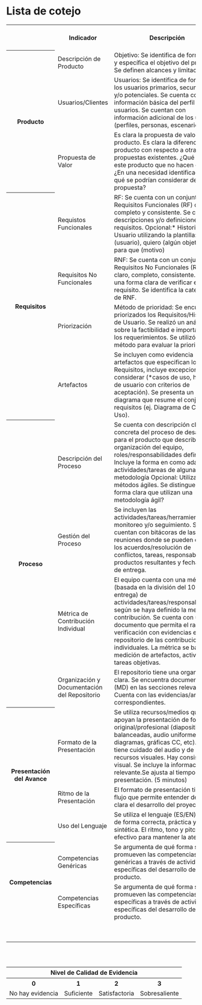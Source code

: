
<h1>Lista de cotejo</h1>
<table align="center">  
 <tbody><tr>
  <th></th>
  <th>Indicador</th>
  <th>Descripción</th>
  <th>URL de evidencia</th>
   <th>Rúbrica. Nivlel (0-3)</th>
 </tr>
 <tr>
  <th rowspan="3">Producto</th>
  <td>Descripción de Producto</td>
  <td>Objetivo: Se identifica de forma clara y específica el objetivo del producto. Se definen alcances y limitaciones.</td>
  <td>
<a href="https://github.com/KarenCampos842/Equipo-4/blob/Primera-Entrega/Producto.md#descripci%C3%B3n-del-producto">Descripción del producto</a></td>
  <td></td>
 </tr>
 <tr>
  <td>Usuarios/Clientes</td>
  <td>Usuarios: Se identifica de forma clara los usuarios primarios, secundarios y/o potenciales. Se cuenta con información básica del perfil de los usuarios. Se cuentan con información adicional de los usuarios (perfiles, personas, escenarios)*</td>
  <td><a href="https://github.com/KarenCampos842/Equipo-4/blob/Primera-Entrega/Producto.md#usuariosclientes">Usuarios/Clientes</a></td>
  <td></td>
 </tr>
  <tr>
  <td>Propuesta de Valor</td>
  <td>Es clara la propuesta de valor del producto. Es clara la diferencia del producto con respecto a otras propuestas existentes. ¿Qué incluye este producto que no hacen otros? ¿En una necesidad identificada? ¿Por qué se podrían considerar de valor la propuesta?</td>
  <td><a href="https://github.com/KarenCampos842/Equipo-4/blob/Primera-Entrega/Producto.md#propuesta-de-valor">Propuesta de Valor</a></td>
  <td></td>
 </tr>
 <tr>
  <th rowspan="4">Requisitos</th>
  <td>Requistos Funcionales</td>
  <td>RF: Se cuenta con un conjunto de Requisitos Funcionales (RF) claro, completo y consistente. Se cuenta descripciones y/o definiciones de los requisitos. Opcional:* Historias de Usuario utilizando la plantilla: Como (usuario), quiero (algún objetivo) para que (motivo)</td>
  <td><a href="https://github.com/KarenCampos842/Equipo-4/blob/Primera-Entrega/Requisitos.md#requisitos-funcionales">Requistos Funcionales</a></td>
  <td></td>
 </tr>
 <tr>
  <td>Requisitos No Funcionales</td>
  <td>RNF: Se cuenta con un conjunto de Requisitos No Funcionales (RNF) claro, completo, consistente. Existe una forma clara de verificar el requisito. Se identifica la categoría de RNF.</td>
  <td><a href="https://github.com/KarenCampos842/Equipo-4/blob/Primera-Entrega/Requisitos.md#requisitos-no-funcionales">Requistos No Funcionales</a></td>
  <td></td>
 </tr>
  <tr>
  <td>Priorización</td>
  <td>Método de prioridad: Se encuentran priorizados los Requisitos/Historias de Usuario. Se realizó un análisis sobre la factibilidad e importancia de los requerimientos. Se utilizó un método para evaluar la prioridad.</td>
  <td><a href="https://github.com/KarenCampos842/Equipo-4/blob/Primera-Entrega/Requisitos.md#priorizaci%C3%B3n">Priorización</a></td>
  <td></td>
 </tr>
   <tr>
  <td>Artefactos</td>
  <td>Se incluyen como evidencia artefactos que especifican los Requisitos, incluye excepciones a considerar (*casos de uso, historias de usuario con criterios de aceptación). Se presenta un diagrama que resume el conjunto de requisitos (ej. Diagrama de Casos de Uso).</td>
  <td><a href="https://github.com/KarenCampos842/Equipo-4/blob/Primera-Entrega/Requisitos.md#artefactos">Artefactos</a></td>
  <td></td>
 </tr>
  <tr>
  <th rowspan="4">Proceso</th>
  <td>Descripción del Proceso</td>
  <td>Se cuenta con  descripción clara y concreta del proceso de desarrollo para el producto que describe la organización del equipo, roles/responsabilidades definidas. Incluye la forma en como adaptaron actividades/tareas de alguna metodología 
Opcional: Utilizan métodos ágiles. Se distingue de forma clara que utilizan una metodología ágil?</td>
  <td><a href="https://github.com/KarenCampos842/Equipo-4/blob/Primera-Entrega/Descripci%C3%B3n_del_proceso.md">Descripción del Proceso</a></td>
  <td></td>
 </tr>
 <tr>
  <td>Gestión del Proceso</td>
  <td>Se incluyen las actividades/tareas/herramientas de monitoreo y/o seguimiento. Se cuentan con bitácoras de las reuniones donde se pueden observar los acuerdos/resolución de conflictos, tareas, responsables, productos resultantes y fechas límite de entrega. </td>
  <td><a href="https://github.com/KarenCampos842/Equipo-4/blob/Primera-Entrega/Gestion_del_Proceso.md">Gestión del Proceso</a></td>
  <td></td>
 </tr>
  <tr>
  <td>Métrica de Contribución Individual</td>
  <td>El equipo cuenta con una métrica (basada en la división del 100% por entrega) de actividades/tareas/responsabilidades según se haya definido la medida de contribución.  Se cuenta con un documento que permita el rastreo y verificación con evidencias en el repositorio de las contribuciones individuales. La métrica se basa en la medición de artefactos, actividades o tareas objetivas.</td>
  <td><a href="https://github.com/KarenCampos842/Equipo-4/blob/Primera-Entrega/Metrica_de_Contribucion.md">Métrica de Contribución Individual</a></td>
  <td></td>
 </tr>
   <tr>
  <td>Organización y Documentación del Repositorio</td>
  <td>El repositorio tiene una organización clara. Se encuentra documentado (MD) en las secciones relevantes. Cuenta con las evidencias/artefactos correspondientes.</td>
  <td><a href="https://github.com/KarenCampos842/Equipo-4/tree/Primera-Entrega">Organización y Documentación del Repositorio</a></td>
  <td></td>
 </tr>
<tr>
  <th rowspan="3">Presentación del Avance</th>
  <td>Formato de la Presentación</td>
  <td>Se utiliza recursos/medios que apoyan la presentación de forma original/profesional (diapositivas balanceadas, audio uniforme, diagramas, gráficas CC, etc). Se tiene cuidado del audio y de los recursos visuales. Hay consistencia visual. Se incluye la información relevante.Se ajusta al tiempo de presentación. (5 minutos)</td>
  <td><a href="https://github.com/KarenCampos842/Equipo-4/blob/Primera-Entrega/Presentacion_del_avance.md">Formato de la Presentación</a></td>
  <td></td>
 </tr>
 <tr>
  <td>Ritmo de la Presentación</td>
  <td> El formato de presentación tiene un flujo que permite entender de forma clara el desarrollo del proyecto. </td>
  <td><a href="https://github.com/KarenCampos842/Equipo-4/blob/Primera-Entrega/Presentacion_del_avance.md">Ritmo de la Presentación</a></td>
  <td></td>
 </tr>
  <tr>
  <td>Uso del Lenguaje</td>
  <td>Se utiliza el lenguaje (ES/EN) de IS de forma correcta, práctica y sintética. El ritmo, tono y pitch es efectivo para mantener la atención.</td>
  <td><a href="https://github.com/KarenCampos842/Equipo-4/blob/Primera-Entrega/Presentacion_del_avance.md">Uso del Lenguaje</a></td>
  <td></td>
 </tr>
 <tr>
  <th rowspan="2">Competencias</th>
  <td>Competencias Genéricas</td>
  <td>Se argumenta de qué forma se promueven las competencias genéricas a través de actividades específicas del desarrollo del producto.</td>
  <td><a href="https://github.com/KarenCampos842/Equipo-4/blob/Primera-Entrega/Competencias.md#competencias-gen%C3%A9ricas">Competencias Genéricas</a></td>
  <td></td>
 </tr>
 <tr>
  <td>Competencias Específicas</td>
  <td> Se argumenta de qué forma se promueven las competencias específicas a través de actividades específicas del desarrollo del producto. </td>
  <td><a href="https://github.com/KarenCampos842/Equipo-4/blob/Primera-Entrega/Competencias.md#competencias-espec%C3%ADficas">Competencias Específicas</a></td>
  <td></td>
 </tr>
 <tr>
  <td colspan="3"></td>
  <td>Total</td>
  <td></td>
 </tr>
  <tr>
  <td colspan="3"></td>
  <td>10%</td>
  <td></td>
 </tr>
</tbody></table>
<br>
<br>
<table align="center"> 
 <tbody><tr>
  <th colspan="5">Nivel de Calidad de Evidencia</th> 
  </tr>
 <tr>
  <th>0</th>
  <th>1</th>
  <th>2</th>
  <th>3</th>
 </tr>
   <tr>
  <td>No hay evidencia</td>
  <td>Suficiente</td>
  <td>Satisfactoria</td>
  <td>Sobresaliente</td>
   </tr>
 </tbody></table>

